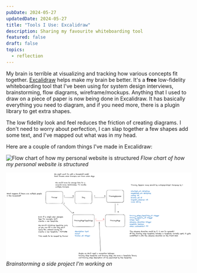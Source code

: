 ```yaml
---
pubDate: 2024-05-27
updatedDate: 2024-05-27
title: "Tools I Use: Excalidraw"
description: Sharing my favourite whiteboarding tool
featured: false
draft: false
topics:
  - reflection
---
```

My brain is terrible at visualizing and tracking how various concepts fit together. [Excalidraw](https://excalidraw.com/) helps make my brain be better. It's a **free** low-fidelity whiteboarding tool that I've been using for system design interviews, brainstorming, flow diagrams, wireframe/mockups. Anything that I used to draw on a piece of paper is now being done in Excalidraw. It has basically everything you need to diagram, and if you need more, there is a plugin library to get extra shapes.

The low fidelity look and feel reduces the friction of creating diagrams. I don't need to worry about perfection, I can slap together a few shapes add some text, and I've mapped out what was in my head.

Here are a couple of random things I've made in Excalidraw:

![Flow chart of how my personal website is structured](https://github.com/jonathanyeong/personal-website/assets/3861088/55838772-f679-413d-ab1e-453bbc5c3f14)
*Flow chart of how my personal website is structured*

![Brainstorming a side project](https://github.com/jonathanyeong/home-alone/blob/main/home_alone_design_v2.png?raw=true)
*Brainstorming a side project I'm working on*